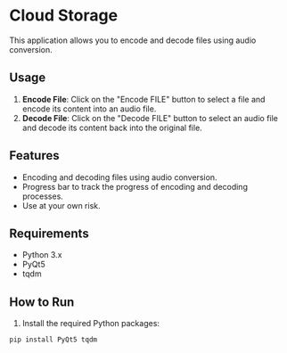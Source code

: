 # Cloud Storage

This application allows you to encode and decode files using audio conversion.

## Usage

1. **Encode File**: Click on the "Encode FILE" button to select a file and encode its content into an audio file.
2. **Decode File**: Click on the "Decode FILE" button to select an audio file and decode its content back into the original file.

## Features

- Encoding and decoding files using audio conversion.
- Progress bar to track the progress of encoding and decoding processes.
- Use at your own risk.

## Requirements

- Python 3.x
- PyQt5
- tqdm

## How to Run

1. Install the required Python packages:

```bash
pip install PyQt5 tqdm 
